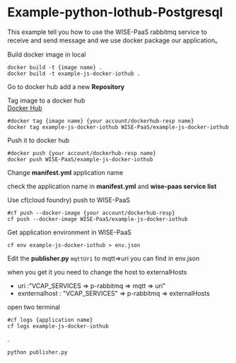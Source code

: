 # Example-python-Iothub-Postgresql

This example tell you how to use the WISE-PaaS rabbitmq service to receive and send message and we use docker package our application。

Build docker image in local
 
    docker build -t {image name} .
    docker build -t example-js-docker-iothub .

Go to docker hub add a new **Repository**

Tag image to a docker hub  
[Docker Hub](https://hub.docker.com/)

    #docker tag {image name} {your account/dockerhub-resp name}
    docker tag example-js-docker-iothub WISE-PaaS/example-js-docker-iothub



Push it to docker hub

    #docker push {your account/dockerhub-resp name}
    docker push WISE-PaaS/example-js-docker-iothub

Change **manifest.yml** application name

check the application name in **manifest.yml** and **wise-paas service list**

Use cf(cloud foundry) push to WISE-PaaS

    #cf push --docker-image {your account/dockerhub-resp}
    cf push --docker-image WISE-PaaS/example-js-docker-iothub

Get application environment in WISE-PaaS

    cf env example-js-docker-iothub > env.json



Edit the **publisher.py** `mqttUri` to mqtt=>uri you can find in env.json 

when you get it you need to change the host to  externalHosts


* uri :"VCAP_SERVICES => p-rabbitmq => mqtt => uri"
* exnternalhost : "VCAP_SERVICES" => p-rabbitmq => externalHosts



open two terminal
    
    #cf logs {application name}
    cf logs example-js-docker-iothub 

.

    python publisher.py
